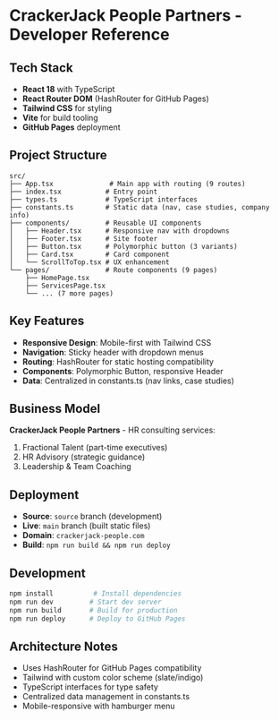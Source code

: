 # CrackerJack People Partners - Developer Reference

## Tech Stack
- **React 18** with TypeScript
- **React Router DOM** (HashRouter for GitHub Pages)
- **Tailwind CSS** for styling
- **Vite** for build tooling
- **GitHub Pages** deployment

## Project Structure
```
src/
├── App.tsx              # Main app with routing (9 routes)
├── index.tsx           # Entry point
├── types.ts            # TypeScript interfaces
├── constants.ts        # Static data (nav, case studies, company info)
├── components/         # Reusable UI components
│   ├── Header.tsx      # Responsive nav with dropdowns
│   ├── Footer.tsx      # Site footer
│   ├── Button.tsx      # Polymorphic button (3 variants)
│   ├── Card.tsx        # Card component
│   └── ScrollToTop.tsx # UX enhancement
└── pages/              # Route components (9 pages)
    ├── HomePage.tsx
    ├── ServicesPage.tsx
    └── ... (7 more pages)
```

## Key Features
- **Responsive Design**: Mobile-first with Tailwind CSS
- **Navigation**: Sticky header with dropdown menus
- **Routing**: HashRouter for static hosting compatibility
- **Components**: Polymorphic Button, responsive Header
- **Data**: Centralized in constants.ts (nav links, case studies)

## Business Model
**CrackerJack People Partners** - HR consulting services:
1. Fractional Talent (part-time executives)
2. HR Advisory (strategic guidance)
3. Leadership & Team Coaching

## Deployment
- **Source**: `source` branch (development)
- **Live**: `main` branch (built static files)
- **Domain**: `crackerjack-people.com`
- **Build**: `npm run build && npm run deploy`

## Development
```bash
npm install          # Install dependencies
npm run dev         # Start dev server
npm run build       # Build for production
npm run deploy      # Deploy to GitHub Pages
```

## Architecture Notes
- Uses HashRouter for GitHub Pages compatibility
- Tailwind with custom color scheme (slate/indigo)
- TypeScript interfaces for type safety
- Centralized data management in constants.ts
- Mobile-responsive with hamburger menu

